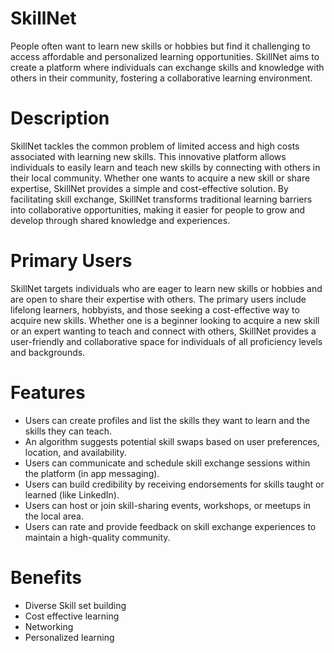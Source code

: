 # SkillNet

People often want to learn new skills or hobbies but find it challenging to access affordable and personalized learning opportunities. SkillNet aims to create a platform where individuals can exchange skills and knowledge with others in their community, fostering a collaborative learning environment.

# Description

SkillNet tackles the common problem of limited access and high costs associated with learning new skills. This innovative platform allows individuals to easily learn and teach new skills by connecting with others in their local community. Whether one wants to acquire a new skill or share expertise, SkillNet provides a simple and cost-effective solution. By facilitating skill exchange, SkillNet transforms traditional learning barriers into collaborative opportunities, making it easier for people to grow and develop through shared knowledge and experiences.

# Primary Users

SkillNet targets individuals who are eager to learn new skills or hobbies and are open to share their expertise with others. The primary users include lifelong learners, hobbyists, and those seeking a cost-effective way to acquire new skills. Whether one is a beginner looking to acquire a new skill or an expert wanting to teach and connect with others, SkillNet provides a user-friendly and collaborative space for individuals of all proficiency levels and backgrounds.

# Features

- Users can create profiles and list the skills they want to learn and the skills they can teach.
- An algorithm suggests potential skill swaps based on user preferences, location, and availability.
- Users can communicate and schedule skill exchange sessions within the platform (in app messaging).
- Users can build credibility by receiving endorsements for skills taught or learned (like LinkedIn).
- Users can host or join skill-sharing events, workshops, or meetups in the local area.
- Users can rate and provide feedback on skill exchange experiences to maintain a high-quality community.

# Benefits

- Diverse Skill set building
- Cost effective learning
- Networking
- Personalized learning
